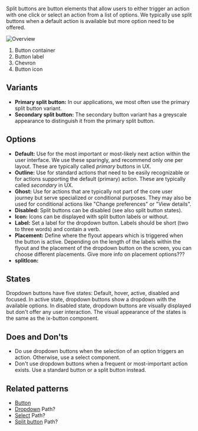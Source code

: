 Split buttons are button elements that allow users to either trigger an action with one click or select an action from a list of options. We typically use split buttons when a default action is available but more option need to be offered.

![Overview](https://www.figma.com/file/wEptRgAezDU1z80Cn3eZ0o/iX-Pattern-Illustrations?type=design&node-id=1292-6853&mode=design&t=iFGHiYzINQes2FVC-11)

1. Button container
2. Button label
3. Chevron
4. Button icon

## Variants

- **Primary split button:** In our applications, we most often use the primary split button variant.
- **Secondary split button:** The secondary button variant has a greyscale appearance to distinguish it from the primary split button. 

## Options
- **Default:** Use for the most important or most-likely next action within the user interface. We use these sparingly, and recommend only one per layout. These are typically called *primary* buttons in UX. 
- **Outline:** Use for standard actions that need to be easily recognizable or for actions supporting the default (primary) action. These are typically called *secondary* in UX.
- **Ghost:** Use for actions that are typically not part of the core user journey but serve specialized or conditional purposes. They may also be used for conditional actions like "Change preferences" or "View details".
- **Disabled:** Split buttons can be disabled (see also split button states).
- **Icon:** Icons can be displayed with split button labels or without.
- **Label:** Set a label for the dropdown button. Labels should be short (two to three words) and contain a verb.
- **Placement:** Define where the flyout appears which is triggered when the button is active. Depending on the length of the labels within the flyout and the placement of the dropdown button on the screen, you can choose different placements. 
Give more info on placement options???
- **splitIcon:** 

## States
Dropdown buttons have five states: Default, hover, active, disabled and focused. In active state, dropdown buttons show a dropdown with the available options. In disabled state, dropdown buttons are visually displayed but don't offer any user interaction. The visual appearance of the states is the same as the ix-button component.

## Does and Don'ts
- Do use dropdown buttons when the selection of an option triggers an action. Otherwise, use a select component.
- Don't use dropdown buttons when a frequent or most-important action exists. Use a standard button or a split button instead.

## Related patterns
- [Button](.\button.md)
- [Dropdown](.\controls\dropdown.md) Path?
- [Select](.\select.md) Path?
- [Split button](split-button.md) Path?
